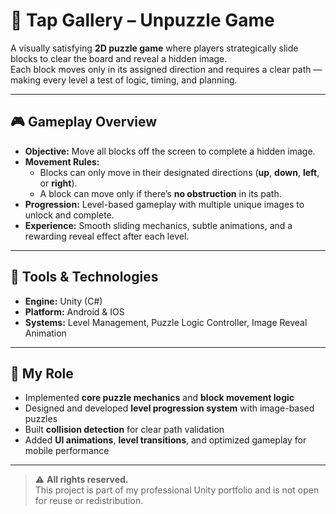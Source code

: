# 🎨 Tap Gallery – Unpuzzle Game

A visually satisfying **2D puzzle game** where players strategically slide blocks to clear the board and reveal a hidden image.  
Each block moves only in its assigned direction and requires a clear path — making every level a test of logic, timing, and planning.

---

## 🎮 Gameplay Overview
- **Objective:** Move all blocks off the screen to complete a hidden image.  
- **Movement Rules:**
  - Blocks can only move in their designated directions (**up**, **down**, **left**, or **right**).  
  - A block can move only if there’s **no obstruction** in its path.  
- **Progression:** Level-based gameplay with multiple unique images to unlock and complete.  
- **Experience:** Smooth sliding mechanics, subtle animations, and a rewarding reveal effect after each level.

---

## 🧰 Tools & Technologies
- **Engine:** Unity (C#)
- **Platform:** Android & IOS
- **Systems:** Level Management, Puzzle Logic Controller, Image Reveal Animation

---

## 👤 My Role
- Implemented **core puzzle mechanics** and **block movement logic**  
- Designed and developed **level progression system** with image-based puzzles  
- Built **collision detection** for clear path validation  
- Added **UI animations**, **level transitions**, and optimized gameplay for mobile performance


---

> ⚠️ **All rights reserved.**  
> This project is part of my professional Unity portfolio and is not open for reuse or redistribution.
